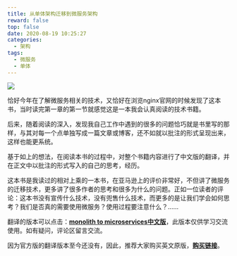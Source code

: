 ```yaml
---
title: 从单体架构迁移到微服务架构
reward: false
top: false
date: 2020-08-19 10:25:27
categories: 
  - 架构
tags:
  - 微服务
  - 单体 
---
```


![](cover.png)

<!--more-->

恰好今年在了解微服务相关的技术，又恰好在浏览nginx官网的时候发现了这本书，当时读完第一章的第一节就感觉这是一本我会认真阅读的技术书籍。

后来，随着阅读的深入，发现我自己工作中遇到的很多的问题恰巧就是书里写的那样，与其对每一个点单独写成一篇文章或博客，还不如就以批注的形式呈现出来，这样也能更系统。

基于如上的想法，在阅读本书的过程中，对整个书籍内容进行了中文版的翻译，并在正文中以批注的形式写入的自己的思考，经历。

这本书是我读过的相对上乘的一本书，在亚马逊上的评价非常好，不但讲了微服务的迁移技术，更多讲了很多作者的思考和很多为什么的问题。正如一位读者的评论：这本书没有宣传什么技术，没有兜售什么技术，而更多的是让我们学会如何思考？我们是否真的需要使用微服务？使用过程要注意什么？……

翻译的版本可以点击：[**monolith to microservices中文版**](/monolith-to-microservices)，此版本仅供学习交流使用。如有疑问，评论区留言交流。

因为官方版的翻译版本至今还没有，因此，推荐大家购买英文原版，[**购买链接**](https://www.amazon.com/Monolith-Microservices-Evolutionary-Patterns-Transform/dp/1492047848)。


